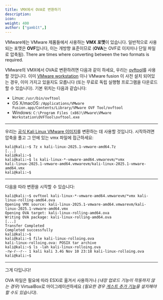 ```yaml
---
title: VMX에서 OVA로 변환하기
description:
icon:
weight: 400
author: ["gamb1t",]
---
```


VMware에는 VMware 제품들에서 사용하는 **VMX 포맷**이 있습니다. 일반적으로 사용되는 포맷은 **OVF**입니다, 이는 개방향 표준이므로 (**OVA**는 OVF로 이지미나 단일 파일로 압축됨). There are times where converting between the two formats is required.

VMware의 VMX에서 OVA로 변환하려면 다음과 같이 하세요, 우리는 [ovftool](https://code.vmware.com/web/tool/4.4.0/ovf)를 사용할 것입니다. 이미 [VMware workstation](/docs/virtualization/install-vmware-host/) 이나 VMware fusion 이 사전 설치 되어있는 경우, 이미 가지고 있을지도 모릅니다 (또는 무료로 독립 실행형 프로그램을 다운로드할 수 있습니다). 기본 위치는 다음과 같습니다:

- Linux: `/usr/bin/ovftool`
- OS X/macOS: `/Applications/VMware Fusion.app/Contents/Library/VMware OVF Tool/ovftool`
- Windows: `C:\Program Files (x86)\VMware\VMware Workstation\OVFTool\ovftool.exe`

- - -

우리는 [공식 Kali Linux VMware 이미지](/get-kali/#kali-virtual-machines)를 변환하는 데 사용할 것입니다. 시작하려면 압축을 풀고 그 안에 있는 vmx 파일에 접근하세요:

```console
kali@kali:~$ 7z x kali-linux-2025.1-vmware-amd64.7z
[...]
kali@kali:~$
kali@kali:~$ ls kali-linux-*-vmware-amd64.vmwarevm/*vmx
kali-linux-2025.1-vmware-amd64.vmwarevm/kali-linux-2025.1-vmware-amd64.vmx
kali@kali:~$
```

- - -

다음을 따라 변환을 시작할 수 있습니다:

```console
kali@kali:~$ ovftool kali-linux-*-vmware-amd64.vmwarevm/*vmx kali-linux-rolling-amd64.ova
Opening VMX source: kali-linux-2025.1-vmware-amd64.vmwarevm/kali-linux-2025.1-vmware-amd64.vmx
Opening OVA target: kali-linux-rolling-amd64.ova
Writing OVA package: kali-linux-rolling-amd64.ova
[...]
Transfer Completed
Completed successfully
kali@kali:~$
kali@kali:~$ file kali-linux-rolloing.ova
kali-linux-rolloing.ova: POSIX tar archive
kali@kali:~$ ls -lah kali-linux-rolloing.ova
-rw-r--r-- 1 kali kali 3.4G Nov 10 23:18 kali-linux-rolloing.ova
kali@kali:~$
```

- - -

그게 다입니다!

OVA 파일은 필요에 따라 ESXi로 옮겨서 사용하거나 _(내장 업로드 기능이 작동하지 않는 경우)_ VirtualBox로 마이그레이션하세요 _(필요한 경우 [게스트 추가 기능](/docs/virtualization/install-virtualbox-guest-additions/)을 설치해야 할 수도 있습니다)_.
